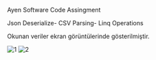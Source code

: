Ayen Software Code Assingment 

Json Deserialize- CSV Parsing- Linq Operations

Okunan veriler ekran görüntülerinde gösterilmiştir.

![1](https://user-images.githubusercontent.com/49839084/161262737-246d6169-8967-41bf-a967-25efe454f894.png)
![2](https://user-images.githubusercontent.com/49839084/161262772-f19b2c25-d995-4386-81e4-79127e1de1bd.png)
